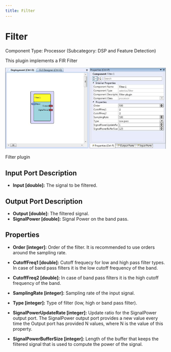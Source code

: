 ```yaml
---
title: Filter
---
```


# Filter

Component Type: Processor (Subcategory: DSP and Feature Detection)

This plugin implements a FIR Filter

![Screenshot: Filter plugin](img/filter.jpg "Screenshot: Filter plugin")

Filter plugin

## Input Port Description

*   **Input \[double\]:** The signal to be filtered.

## Output Port Description

*   **Output \[double\]:** The filtered signal.
*   **SignalPower \[double\]:** Signal Power on the band pass.

## Properties

*   **Order \[integer\]:** Order of the filter. It is recommended to use orders around the sampling rate.  
    
*   **CutoffFreq1 \[double\]:** Cutoff frequecy for low and high pass filter types. In case of band pass filters it is the low cutoff frequency of the band.  
    
*   **CutoffFreq2 \[double\]:** In case of band pass filters it is the high cutoff frequency of the band.  
    
*   **SamplingRate \[integer\]:** Sampling rate of the input signal.  
    
*   **Type \[integer\]:** Type of filter (low, high or band pass filter).  
    
*   **SignalPowerUpdateRate \[integer\]:** Update ratio for the SignalPower output port. The SignalPower output port provides a new value every time the Output port has provided N values, where N is the value of this property.  
    
*   **SignalPowerBufferSize \[integer\]:** Length of the buffer that keeps the filtered signal that is used to compute the power of the signal.